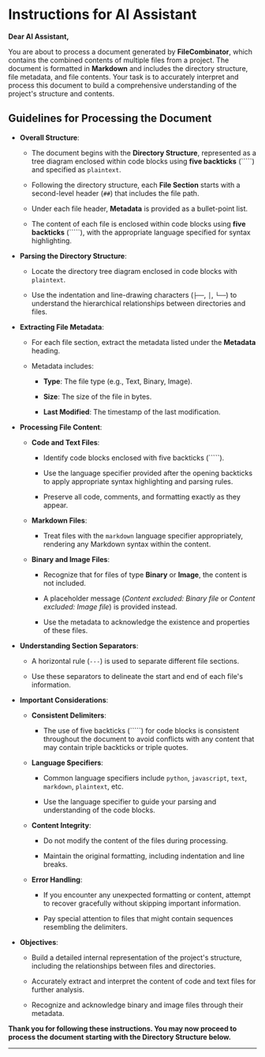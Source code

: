 # Instructions for AI Assistant

**Dear AI Assistant,**

You are about to process a document generated by **FileCombinator**, which contains the combined contents of multiple files from a project. The document is formatted in **Markdown** and includes the directory structure, file metadata, and file contents. Your task is to accurately interpret and process this document to build a comprehensive understanding of the project's structure and contents.

## Guidelines for Processing the Document

- **Overall Structure**:

  - The document begins with the **Directory Structure**, represented as a tree diagram enclosed within code blocks using **five backticks** (`````) and specified as `plaintext`.

  - Following the directory structure, each **File Section** starts with a second-level header (`##`) that includes the file path.

  - Under each file header, **Metadata** is provided as a bullet-point list.

  - The content of each file is enclosed within code blocks using **five backticks** (`````), with the appropriate language specified for syntax highlighting.

- **Parsing the Directory Structure**:

  - Locate the directory tree diagram enclosed in code blocks with `plaintext`.

  - Use the indentation and line-drawing characters (`├──`, `│`, `└──`) to understand the hierarchical relationships between directories and files.

- **Extracting File Metadata**:

  - For each file section, extract the metadata listed under the **Metadata** heading.

  - Metadata includes:

    - **Type**: The file type (e.g., Text, Binary, Image).

    - **Size**: The size of the file in bytes.

    - **Last Modified**: The timestamp of the last modification.

- **Processing File Content**:

  - **Code and Text Files**:

    - Identify code blocks enclosed with five backticks (`````).

    - Use the language specifier provided after the opening backticks to apply appropriate syntax highlighting and parsing rules.

    - Preserve all code, comments, and formatting exactly as they appear.

  - **Markdown Files**:

    - Treat files with the `markdown` language specifier appropriately, rendering any Markdown syntax within the content.

  - **Binary and Image Files**:

    - Recognize that for files of type **Binary** or **Image**, the content is not included.

    - A placeholder message (*Content excluded: Binary file* or *Content excluded: Image file*) is provided instead.

    - Use the metadata to acknowledge the existence and properties of these files.

- **Understanding Section Separators**:

  - A horizontal rule (`---`) is used to separate different file sections.

  - Use these separators to delineate the start and end of each file's information.

- **Important Considerations**:

  - **Consistent Delimiters**:

    - The use of five backticks (`````) for code blocks is consistent throughout the document to avoid conflicts with any content that may contain triple backticks or triple quotes.

  - **Language Specifiers**:

    - Common language specifiers include `python`, `javascript`, `text`, `markdown`, `plaintext`, etc.

    - Use the language specifier to guide your parsing and understanding of the code blocks.

  - **Content Integrity**:

    - Do not modify the content of the files during processing.

    - Maintain the original formatting, including indentation and line breaks.

  - **Error Handling**:

    - If you encounter any unexpected formatting or content, attempt to recover gracefully without skipping important information.

    - Pay special attention to files that might contain sequences resembling the delimiters.

- **Objectives**:

  - Build a detailed internal representation of the project's structure, including the relationships between files and directories.

  - Accurately extract and interpret the content of code and text files for further analysis.

  - Recognize and acknowledge binary and image files through their metadata.

**Thank you for following these instructions. You may now proceed to process the document starting with the Directory Structure below.**

---
